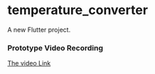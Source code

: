 # temperature_converter

A new Flutter project.

### Prototype Video Recording

[The video Link](https://drive.google.com/file/d/1085weuz9CQEhOkhVFdpafCXOWLnPcgRl/view?usp=sharing "Drive Lnk to Prototype video")
